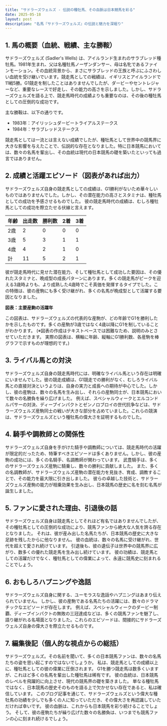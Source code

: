 ```yaml
---
title: "サドラーズウェルズ - 伝説の種牡馬、その血脈は日本競馬を彩る"
date: 2025-05-18
layout: post
description: "名馬『サドラーズウェルズ』の伝説と魅力を深堀り"
---
```


## 1. 馬の概要（血統、戦績、主な勝鞍）

サドラーズウェルズ (Sadler's Wells) は、アイルランド生まれのサラブレッド種牡馬。1981年生まれ、父は名種牡馬ノーザンダンサー、母は名牝であるファインモーション。その血統背景から、まさにサラブレッドの王族と呼ぶにふさわしい血統を受け継いでいます。競走馬としての戦績は、イギリスとアイルランドで11戦5勝。G1競走を制したことはありませんでしたが、ダービーやセントレジャーなど、重要なレースで好走し、その能力の高さを示しました。しかし、サドラーズウェルズを語る上で、競走馬時代の成績よりも重要なのは、その後の種牡馬としての圧倒的な成功です。

主な勝鞍は、以下の通りです。

* 1983年：アイリッシュダービートライアルステークス
* 1984年：サラブレッドステークス


競走馬としては一流とは言えない成績でしたが、種牡馬として世界中の競馬界に大きな影響を与えたことで、伝説的な存在となりました。特に日本競馬においては、数々の名馬を輩出し、その血統は現代の日本競馬の礎を築いたといっても過言ではありません。


## 2. 成績と活躍エピソード（図表があれば出力）

サドラーズウェルズ自身の競走馬としての成績は、G1勝利がないため華々しいものではありませんでした。しかし、その潜在能力の高さとスタミナは、種牡馬としての成功を予感させるものでした。  彼の競走馬時代の成績は、むしろ種牡馬としての成功を際立たせる伏線と言えます。

| 年齢 | 出走数 | 勝利数 | 2着 | 3着 |
|---|---|---|---|---|
| 2歳 | 2 | 0 | 0 | 0 |
| 3歳 | 5 | 3 | 1 | 1 |
| 4歳 | 4 | 2 | 1 | 0 |
| 計 | 11 | 5 | 2 | 1 |


彼が競走馬時代に見せた潜在能力、そして種牡馬として成功した要因は、その優れたスタミナと、晩成型の成長パターンにあります。多くの競走馬がピークを迎える3歳時よりも、より成熟した4歳時でこそ真価を発揮するタイプでした。この特徴は、彼の産駒にも多く受け継がれ、多くの名馬が晩成型として活躍する要因となりました。

**図表：主要産駒の活躍年**

この図表は、サドラーズウェルズの代表的な産駒が、どの年齢でG1を勝利したかを示したものです。多くの産駒が3歳ではなく4歳以降にG1を制していることがわかります。  (※図表の作成はテキストベースでは困難なため、説明のみとさせていただきます。  実際の図表は、横軸に年齢、縦軸にG1勝利数、各産駒を棒グラフで示すものが理想的です。)


## 3. ライバル馬との対決

サドラーズウェルズ自身の競走馬時代には、明確なライバル馬という存在は明確にいませんでした。彼の競走成績は、G1競走での勝利がなく、むしろライバル馬との直接対決というよりは、自身の実力と成長への期待が中心でした。しかし、彼の産駒は、数々の名馬を生み出し、それらの産駒同士が、日本競馬において数々の名勝負を繰り広げました。  例えば、スペシャルウィークとエルコンドルパサーの対決、ディープインパクトとゼンノロブロイの世代抗争などは、サドラーズウェルズ産駒同士の戦いが大きな部分を占めていました。これらの競演は、サドラーズウェルズという種牡馬の偉大さを証明するものでした。


## 4. 騎手や調教師との関係性

サドラーズウェルズ自身を手がけた騎手や調教師については、競走馬時代の活躍が限定的だったため、特筆すべきエピソードは多くありません。しかし、彼の産駒の成功には、多くの名騎手、名調教師が関わっています。  武豊騎手は、多くのサドラーズウェルズ産駒に騎乗し、数々の勝利に貢献しました。  また、多くの名調教師が、サドラーズウェルズ産駒の潜在能力を見抜き、育成、調教することで、その能力を最大限に引き出しました。  彼らの卓越した技術と、サドラーズウェルズ産駒の能力が相乗効果を生み出し、日本競馬の歴史に名を刻む名馬が誕生しました。


## 5. ファンに愛された理由、引退後の話

サドラーズウェルズ自身は競走馬としてそれほど有名ではありませんでしたが、その種牡馬としての圧倒的な成功により、競馬ファンから絶大な人気を誇る存在となりました。  それは、彼が産み出した名馬たちが、日本競馬の歴史に大きな足跡を残したからに他なりません。  彼の血統は、数々の名馬に受け継がれ、世代を超えて愛され続けています。  引退後も、彼の遺伝子は世界中の競馬界に広がり、数多くの優れた競走馬を生み出し続けています。  彼の功績は、競走馬としての活躍だけでなく、種牡馬としての偉業によって、永遠に競馬史に刻まれることでしょう。


## 6. おもしろハプニングや逸話

サドラーズウェルズ自身に関する、ユーモラスな逸話やハプニングはあまり伝えられていません。  しかし、彼の産駒である名馬たちの活躍には、数々のドラマチックなエピソードが存在します。  例えば、スペシャルウィークのダービー制覇、ディープインパクトの無敗の三冠達成などは、多くの競馬ファンを魅了し、語り継がれる名場面となりました。これらのエピソードは、間接的にサドラーズウェルズ自身の偉大さを際立たせるものです。


## 7. 編集後記（個人的な視点からの総括）

サドラーズウェルズ。その名前を聞いて、多くの日本競馬ファンは、数々の名馬たちの姿を思い起こすのではないでしょうか。  私は、競走馬としての成績以上に、種牡馬としての彼の偉業に圧倒されます。  G1を勝つ競走馬は数多くいますが、これほど多くの名馬を輩出した種牡馬は稀有です。  彼の血統は、日本競馬のレベルを飛躍的に向上させ、現代の競馬界の礎を築きました。  単なる種牡馬ではなく、日本競馬の歴史そのものを語る上で欠かせない存在であると、私は確信しています。  このブログ記事を通じて、サドラーズウェルズという偉大な種牡馬の功績を少しでも多くの人に知っていただき、その偉大さを再認識していただければ幸いです。  彼の血脈は、これからも日本競馬を彩り続けることでしょう。  そして、彼の産駒たちが繰り広げた数々の名勝負は、いつまでも競馬ファンの心に刻まれ続けるでしょう。
